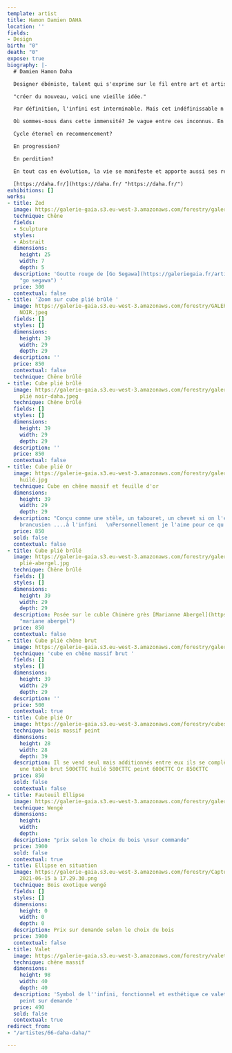 ```yaml
---
template: artist
title: Hamon Damien DAHA
location: ''
fields:
- Design
birth: "0"
death: "0"
expose: true
biography: |-
  # Damien Hamon Daha

  Designer ébéniste, talent qui s'exprime sur le fil entre art et artisanat, chaque pièce est unique. Présent en galerie à Paris et New York et à la Galerie Gaïa.

  "créer du nouveau, voici une vieille idée."

  Par définition, l'infini est interminable. Mais cet indéfinissable n'a pas d'extrémité, ni d'un bout ni de l'autre.

  Où sommes-nous dans cette immensité? Je vague entre ces inconnus. En prétendant défier mon ignorance, je rends visible ce que j'aperçois. Faire exister pour moi féliciter de comprendre et ainsi de suite…

  Cycle éternel en recommencement?

  En progression?

  En perdition?

  En tout cas en évolution, la vie se manifeste et apporte aussi ses réjouissances.

  [https://daha.fr/](https://daha.fr/ "https://daha.fr/")
exhibitions: []
works:
- title: Zed
  image: https://galerie-gaia.s3.eu-west-3.amazonaws.com/forestry/galerie-gaia-daha-zed.jpg
  technique: Chêne
  fields:
  - Sculpture
  styles:
  - Abstrait
  dimensions:
    height: 25
    width: 7
    depth: 5
  description: 'Goutte rouge de [Go Segawa](https://galeriegaia.fr/artists/go-segawa/
    "go segawa") '
  price: 300
  contextual: false
- title: 'Zoom sur cube plié brûlé '
  image: https://galerie-gaia.s3.eu-west-3.amazonaws.com/forestry/GALERIE-GAIA-DAHA-CUBLE
    NOIR.jpeg
  fields: []
  styles: []
  dimensions:
    height: 39
    width: 29
    depth: 29
  description: ''
  price: 850
  contextual: false
  technique: Chêne brûlé
- title: Cube plié brûlé
  image: https://galerie-gaia.s3.eu-west-3.amazonaws.com/forestry/galerie-gaia-cuble
    plié noir-daha.jpeg
  technique: Chêne brûlé
  fields: []
  styles: []
  dimensions:
    height: 39
    width: 29
    depth: 29
  description: ''
  price: 850
  contextual: false
- title: Cube plié Or
  image: https://galerie-gaia.s3.eu-west-3.amazonaws.com/forestry/galerie-gaia-damie-hamon-daha-cube
    huilé.jpg
  technique: Cube en chêne massif et feuille d'or
  dimensions:
    height: 39
    width: 29
    depth: 29
  description: "Conçu comme une stèle, un tabouret, un chevet si on l'empile il devient
    brancusien ....à l'infini   \nPersonnellement je l'aime pour ce qu'il est"
  price: 850
  sold: false
  contextual: false
- title: Cube plié brûlé
  image: https://galerie-gaia.s3.eu-west-3.amazonaws.com/forestry/galerie-gaia-daha-cube
    plié-abergel.jpg
  technique: Chêne brûlé
  fields: []
  styles: []
  dimensions:
    height: 39
    width: 29
    depth: 29
  description: Posée sur le cuble Chimère grès [Marianne Abergel](https://galeriegaia.fr/artists/marianne-abergel/
    "mariane abergel")
  price: 850
  contextual: false
- title: Cube plié chêne brut
  image: https://galerie-gaia.s3.eu-west-3.amazonaws.com/forestry/galeriegaia-daha-cube-chene-brut.jpg
  technique: 'cube en chêne massif brut '
  fields: []
  styles: []
  dimensions:
    height: 39
    width: 29
    depth: 29
  description: ''
  price: 500
  contextual: true
- title: Cube plié Or
  image: https://galerie-gaia.s3.eu-west-3.amazonaws.com/forestry/cubes-plies.jpg
  technique: bois massif peint
  dimensions:
    height: 28
    width: 28
    depth: 39
  description: Il se vend seul mais additionnés entre eux ils se complètent pour créer
    une table brut 500€TTC huilé 580€TTC peint 600€TTC Or 850€TTC
  price: 850
  sold: false
  contextual: false
- title: Fauteuil Ellipse
  image: https://galerie-gaia.s3.eu-west-3.amazonaws.com/forestry/galerie-gaia-damien-hamon-ellipse.jpeg
  technique: Wengé
  dimensions:
    height: 
    width: 
    depth: 
  description: "prix selon le choix du bois \nsur commande"
  price: 3900
  sold: false
  contextual: true
- title: Ellipse en situation
  image: https://galerie-gaia.s3.eu-west-3.amazonaws.com/forestry/Capture d’écran
    2021-06-15 à 17.29.30.png
  technique: Bois exotique wengé
  fields: []
  styles: []
  dimensions:
    height: 0
    width: 0
    depth: 0
  description: Prix sur demande selon le choix du bois
  price: 3900
  contextual: false
- title: Valet
  image: https://galerie-gaia.s3.eu-west-3.amazonaws.com/forestry/valet.jpg
  technique: chêne massif
  dimensions:
    height: 98
    width: 40
    depth: 40
  description: 'Symbol de l''infini, fonctionnel et esthétique ce valet peut-être
    peint sur demande '
  price: 490
  sold: false
  contextual: true
redirect_from:
- "/artistes/66-daha-daha/"

---
```

